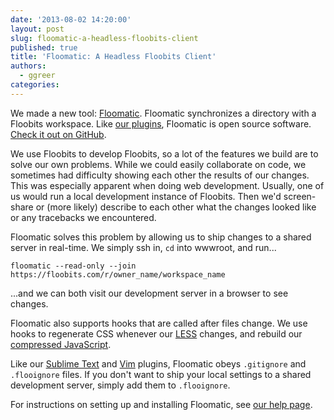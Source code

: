 ```yaml
---
date: '2013-08-02 14:20:00'
layout: post
slug: floomatic-a-headless-floobits-client
published: true
title: 'Floomatic: A Headless Floobits Client'
authors:
  - ggreer
categories:
---
```


We made a new tool: [Floomatic](https://floobits.com/help/floomatic). Floomatic synchronizes a directory with a Floobits workspace. Like [our plugins](https://floobits.com/help/plugins), Floomatic is open source software. [Check it out on GitHub](https://github.com/Floobits/floomatic).

We use Floobits to develop Floobits, so a lot of the features we build are to solve our own problems. While we could easily collaborate on code, we sometimes had difficulty showing each other the results of our changes. This was especially apparent when doing web development. Usually, one of us would run a local development instance of Floobits. Then we'd screen-share or (more likely) describe to each other what the changes looked like or any tracebacks we encountered.

Floomatic solves this problem by allowing us to ship changes to a shared server in real-time. We simply ssh in, `cd` into wwwroot, and run...

`floomatic --read-only --join https://floobits.com/r/owner_name/workspace_name`

...and we can both visit our development server in a browser to see changes.

Floomatic also supports hooks that are called after files change. We use hooks to regenerate CSS whenever our [LESS](http://lesscss.org/) changes, and rebuild our [compressed JavaScript](https://github.com/jezdez/django_compressor).

Like our [Sublime Text](https://github.com/Floobits/floobits-sublime) and [Vim](https://github.com/Floobits/floobits-vim) plugins, Floomatic obeys `.gitignore` and `.flooignore` files. If you don't want to ship your local settings to a shared development server, simply add them to `.flooignore`.

For instructions on setting up and installing Floomatic, see [our help page](https://floobits.com/help/floomatic).
